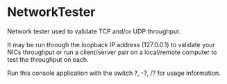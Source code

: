# NetworkTester
Network tester used to validate TCP and/or UDP throughput.

It may be run through the loopback IP address (127.0.0.1) to validate your NICs throughput or run a client/server pair on a local/remote computer to test the throughput on each.

Run this console application with the switch ?, -?, /? for usage information.
